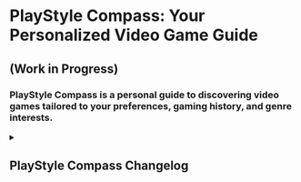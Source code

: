 # PlayStyle Compass: Your Personalized Video Game Guide
## (Work in Progress)

### PlayStyle Compass is a personal guide to discovering video games tailored to your preferences, gaming history, and genre interests.

<details>
<summary><h2>PlayStyle Compass Changelog</h2></summary>

### Version 1.1:
- Users are now also abe to change their email or password.
- Improved the password reset email template.
- Users are now able to delete their accounts.
- Improved index template.
- Improved password reset templates.
- Users now have the capability to reset their passwords.
- Integrated [Sendgrid](https://sendgrid.com/) APIs to facilitate the sending of password reset emails.
- Improved the base.html styling.
- Refactored the get_recommendations view function.
- Added recommendations based on the gaming history.
- Improved UI for the gaming preferences and preferences pages.
- Implemented default image that automatically takes the place of missing game images.
- Added database filtering: The games are filtered so that duplicate entries are eliminated from the games database.
- Introduced an advanced search bar on the index page, empowering users to seamlessly search for their desired games. The search bar incorporates an autocomplete feature, enhancing user experience and efficiency.

### Version 1.0:
- Improved overall code structure.
- Created .js files for the scripts used.
- Users now have the ability to apply filters. These filters include preferred genres, preferred platforms, and games that align with both the selected platforms and genres.
- Improved the recommendations page: Now an image of each game is displayed and also more details about the game are provided.
- Code refactored
- Improved registration and login pages 
- Implemented feature: Integrated database connectivity to compare the user's preferences with the games stored in the games database. The outcome is a list of game recommendations tailored to the user's preferences.
- Created a database for seamless storage of the acquired data.
- Utilized [Giant Bomb's API](https://www.giantbomb.com/) to efficiently gather essential game data.
- Implemented an enhanced folder structure to ensure the project's long-term maintainability.
- Added a distinct logo that enhances the site's visual identity.
- Elevated the user experience with better UI across all pages.
- Introduced dedicated CSS files to ensure consistent styling.
- Implemented user registration and login functionality.
- Created basic templates for different pages.
- Users can provide their gaming history, select preferred genres, and choose platforms to play on.
- Data is saved in a database for future reference.

